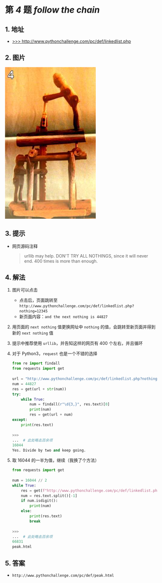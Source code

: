 # 第 *4* 题 *follow the chain*

## 1. 地址

- <a href="http://www.pythonchallenge.com/pc/def/linkedlist.php" target="_blank">>>> http://www.pythonchallenge.com/pc/def/linkedlist.php</a>

## 2. 图片

![chainsaw](.\imgs\04_chainsaw.jpg)

## 3. 提示

- 网页源码注释

    > urllib may help. DON'T TRY ALL NOTHINGS, since it will never
    > end. 400 times is more than enough.

## 4. 解法

1. 图片可以点击
    - 点击后，页面跳转至 `http://www.pythonchallenge.com/pc/def/linkedlist.php?nothing=12345`
    - 新页面内容：`and the next nothing is 44827`
2. 用页面的 `next nothing` 值更换网址中 `nothing` 的值，会跳转至新页面并得到新的 `next nothing` 值
3. 提示中推荐使用 `urllib`，并告知这样的网页有 400 个左右，并且循环
4. 对于 Python3，`request` 也是一个不错的选择

    ```python
    from re import findall
    from requests import get

    url = "http://www.pythonchallenge.com/pc/def/linkedlist.php?nothing="
    num = 44827
    res = get(url + str(num))
    try:
        while True:
            num = findall(r"\d{3,}", res.text)[0]
            print(num)
            res = get(url + num)
    except:
        print(res.text)

    >>>
    ...  # 此处略去百余项
    16044
    Yes. Divide by two and keep going.
    ```

5. 取 16044 的一半为值，继续（我换了个方法）

    ```python
    from requests import get

    num = 16044 // 2
    while True:
        res = get(f"http://www.pythonchallenge.com/pc/def/linkedlist.php?nothing={num}")
        num = res.text.split()[-1]
        if num.isdigit():
            print(num)
        else:
            print(res.text)
            break

    >>>
    ...  # 此处略去百余项
    66831
    peak.html
    ```

## 5. 答案

- `http://www.pythonchallenge.com/pc/def/peak.html`